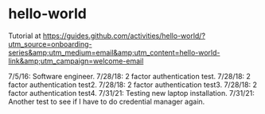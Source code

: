 # hello-world
Tutorial at https://guides.github.com/activities/hello-world/?utm_source=onboarding-series&amp;utm_medium=email&amp;utm_content=hello-world-link&amp;utm_campaign=welcome-email

7/5/16:  Software engineer.
7/28/18:  2 factor authentication test.
7/28/18:  2 factor authentication test2.
7/28/18:  2 factor authentication test3.
7/28/18:  2 factor authentication test4.
7/31/21:  Testing new laptop installation.
7/31/21:  Another test to see if I have to do credential manager again.
